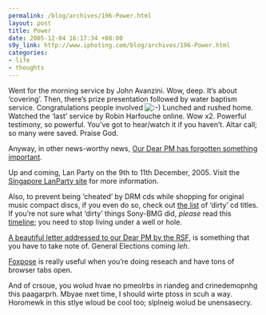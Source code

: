 ```yaml
--- 
permalink: /blog/archives/196-Power.html
layout: post
title: Power
date: 2005-12-04 16:17:34 +08:00
s9y_link: http://www.iphoting.com/blog/archives/196-Power.html
categories: 
- life
- thoughts
---
```

<p class="whiteline"><p>Went for the morning service by John Avanzini. Wow, deep. It&#8217;s about &#8216;covering&#8217;. Then, there&#8217;s prize presentation followed by water baptism service. Congratulations people involved <img src="http://static-s3.iphoting.com/blog/templates/default/img/emoticons/smile.png" alt=":-)" style="display: inline; vertical-align: bottom;" class="emoticon" /> Lunched and rushed home. Watched the &#8216;last&#8217; service by Robin Harfouche online. Wow x2. Powerful testimony, so powerful. You&#8217;ve got to hear/watch it if you haven&#8217;t. Altar call; so many were saved. Praise God.</p>
</p><p class="whiteline"><p>Anyway, in other news-worthy news, <a onclick="_gaq.push(['_trackPageview', '/extlink/vrforums.com/showthread.php?t=46358']);"  href="http://vrforums.com/showthread.php?t=46358">Our Dear PM has forgotten something important</a>.</p>
</p><p class="whiteline"><p>Up and coming, Lan Party on the 9th to 11th December, 2005. Visit the <a onclick="_gaq.push(['_trackPageview', '/extlink/www.lanparty.com.sg/']);"  href="http://www.lanparty.com.sg/">Singapore LanParty site</a> for more information.</p>
</p><p class="whiteline"><p>Also, to prevent being &#8216;cheated&#8217; by DRM cds while shopping for original music compact discs, if you even do so, check out <a onclick="_gaq.push(['_trackPageview', '/extlink/www.eff.org/deeplinks/archives/004228.php']);"  href="http://www.eff.org/deeplinks/archives/004228.php">the list</a> of &#8216;dirty&#8217; cd titles. If you&#8217;re not sure what &#8216;dirty&#8217; things Sony-BMG did, <em>please</em> read this <a onclick="_gaq.push(['_trackPageview', '/extlink/www.boingboing.net/2005/11/14/sony_anticustomer_te.html']);"  href="http://www.boingboing.net/2005/11/14/sony_anticustomer_te.html">timeline</a>; you need to stop living under a well or hole.</p>
</p><p class="whiteline"><p><a onclick="_gaq.push(['_trackPageview', '/extlink/singabloodypore.civiblog.org/blog/_archives/2005/12/1/1430219.html']);"  href="http://singabloodypore.civiblog.org/blog/_archives/2005/12/1/1430219.html">A beautiful letter addressed to our Dear PM by the RSF</a>, is something that you have to take note of. General Elections coming <i>leh</i>.</p>
</p><p class="whiteline"><p><a onclick="_gaq.push(['_trackPageview', '/extlink/www.boingboing.net/2005/12/01/firefox_plugin_turns.html']);"  href="http://www.boingboing.net/2005/12/01/firefox_plugin_turns.html">Foxpose</a> is really useful when you&#8217;re doing reseach and have tons of browser tabs open.</p>
</p><p class="break"><p>And of crsoue, you wolud hvae no pmeolrbs in riandeg and crinedemopnhg this paagarprh. Mbyae nxet time, I should wirte ptoss in scuh a way. Horomewk in this stlye wloud be cool too; slplneig wolud be unensasecry.</p></p>
